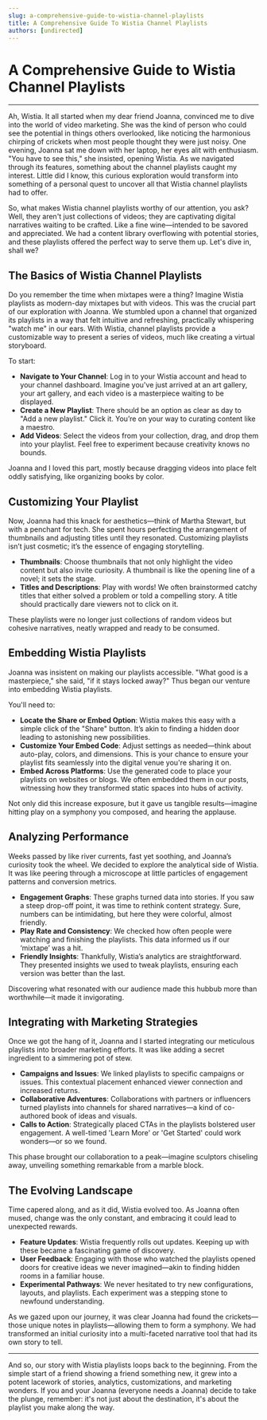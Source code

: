 ```yaml
---
slug: a-comprehensive-guide-to-wistia-channel-playlists
title: A Comprehensive Guide To Wistia Channel Playlists
authors: [undirected]
---
```



# A Comprehensive Guide to Wistia Channel Playlists

---

Ah, Wistia. It all started when my dear friend Joanna, convinced me to dive into the world of video marketing. She was the kind of person who could see the potential in things others overlooked, like noticing the harmonious chirping of crickets when most people thought they were just noisy. One evening, Joanna sat me down with her laptop, her eyes alit with enthusiasm. "You have to see this," she insisted, opening Wistia. As we navigated through its features, something about the channel playlists caught my interest. Little did I know, this curious exploration would transform into something of a personal quest to uncover all that Wistia channel playlists had to offer.

So, what makes Wistia channel playlists worthy of our attention, you ask? Well, they aren't just collections of videos; they are captivating digital narratives waiting to be crafted. Like a fine wine—intended to be savored and appreciated. We had a content library overflowing with potential stories, and these playlists offered the perfect way to serve them up. Let's dive in, shall we?

## The Basics of Wistia Channel Playlists

Do you remember the time when mixtapes were a thing? Imagine Wistia playlists as modern-day mixtapes but with videos. This was the crucial part of our exploration with Joanna. We stumbled upon a channel that organized its playlists in a way that felt intuitive and refreshing, practically whispering "watch me" in our ears. With Wistia, channel playlists provide a customizable way to present a series of videos, much like creating a virtual storyboard.

To start: 

- **Navigate to Your Channel**: Log in to your Wistia account and head to your channel dashboard. Imagine you've just arrived at an art gallery, your art gallery, and each video is a masterpiece waiting to be displayed.
- **Create a New Playlist**: There should be an option as clear as day to "Add a new playlist." Click it. You’re on your way to curating content like a maestro.
- **Add Videos**: Select the videos from your collection, drag, and drop them into your playlist. Feel free to experiment because creativity knows no bounds.

Joanna and I loved this part, mostly because dragging videos into place felt oddly satisfying, like organizing books by color.

## Customizing Your Playlist

Now, Joanna had this knack for aesthetics—think of Martha Stewart, but with a penchant for tech. She spent hours perfecting the arrangement of thumbnails and adjusting titles until they resonated. Customizing playlists isn’t just cosmetic; it’s the essence of engaging storytelling.

- **Thumbnails**: Choose thumbnails that not only highlight the video content but also invite curiosity. A thumbnail is like the opening line of a novel; it sets the stage.
- **Titles and Descriptions**: Play with words! We often brainstormed catchy titles that either solved a problem or told a compelling story. A title should practically dare viewers not to click on it.

These playlists were no longer just collections of random videos but cohesive narratives, neatly wrapped and ready to be consumed.

## Embedding Wistia Playlists

Joanna was insistent on making our playlists accessible. "What good is a masterpiece," she said, "if it stays locked away?" Thus began our venture into embedding Wistia playlists.

You'll need to:

- **Locate the Share or Embed Option**: Wistia makes this easy with a simple click of the "Share" button. It’s akin to finding a hidden door leading to astonishing new possibilities.
- **Customize Your Embed Code**: Adjust settings as needed—think about auto-play, colors, and dimensions. This is your chance to ensure your playlist fits seamlessly into the digital venue you're sharing it on.
- **Embed Across Platforms**: Use the generated code to place your playlists on websites or blogs. We often embedded them in our posts, witnessing how they transformed static spaces into hubs of activity.

Not only did this increase exposure, but it gave us tangible results—imagine hitting play on a symphony you composed, and hearing the applause.

## Analyzing Performance

Weeks passed by like river currents, fast yet soothing, and Joanna’s curiosity took the wheel. We decided to explore the analytical side of Wistia. It was like peering through a microscope at little particles of engagement patterns and conversion metrics.

- **Engagement Graphs**: These graphs turned data into stories. If you saw a steep drop-off point, it was time to rethink content strategy. Sure, numbers can be intimidating, but here they were colorful, almost friendly.
- **Play Rate and Consistency**: We checked how often people were watching and finishing the playlists. This data informed us if our ‘mixtape’ was a hit.
- **Friendly Insights**: Thankfully, Wistia’s analytics are straightforward. They presented insights we used to tweak playlists, ensuring each version was better than the last.

Discovering what resonated with our audience made this hubbub more than worthwhile—it made it invigorating. 

## Integrating with Marketing Strategies

Once we got the hang of it, Joanna and I started integrating our meticulous playlists into broader marketing efforts. It was like adding a secret ingredient to a simmering pot of stew. 

- **Campaigns and Issues**: We linked playlists to specific campaigns or issues. This contextual placement enhanced viewer connection and increased returns.
- **Collaborative Adventures**: Collaborations with partners or influencers turned playlists into channels for shared narratives—a kind of co-authored book of ideas and visuals.
- **Calls to Action**: Strategically placed CTAs in the playlists bolstered user engagement. A well-timed 'Learn More' or 'Get Started' could work wonders—or so we found.

This phase brought our collaboration to a peak—imagine sculptors chiseling away, unveiling something remarkable from a marble block.

## The Evolving Landscape

Time capered along, and as it did, Wistia evolved too. As Joanna often mused, change was the only constant, and embracing it could lead to unexpected rewards.

- **Feature Updates**: Wistia frequently rolls out updates. Keeping up with these became a fascinating game of discovery.
- **User Feedback**: Engaging with those who watched the playlists opened doors for creative ideas we never imagined—akin to finding hidden rooms in a familiar house.
- **Experimental Pathways**: We never hesitated to try new configurations, layouts, and playlists. Each experiment was a stepping stone to newfound understanding.

As we gazed upon our journey, it was clear Joanna had found the crickets—those unique notes in playlists—allowing them to form a symphony. We had transformed an initial curiosity into a multi-faceted narrative tool that had its own story to tell.

---

And so, our story with Wistia playlists loops back to the beginning. From the simple start of a friend showing a friend something new, it grew into a potent lacework of stories, analytics, customizations, and marketing wonders. If you and your Joanna (everyone needs a Joanna) decide to take the plunge, remember: it's not just about the destination, it's about the playlist you make along the way.